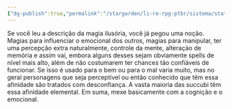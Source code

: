 ```yaml
---
{"dg-publish":true,"permalink":"/stargarden/li-re-rpg-ptbr/sistema/stats/afinidades-elementais/psiquica/","created":"2025-01-11T01:27:25.606-03:00","updated":"2025-01-12T02:33:03.265-03:00"}
---
```



Se você leu a descrição da magia ilusória, você já pegou uma noção. Magias para influenciar o emocional dos outros, magias para manipular, ter uma percepção extra naturalmente, controle da mente, alteração de memória e assim vai, embora alguns desses sejam obviamente spells de nível mais alto, além de não costumarem ter chances tão confiáveis de funcionar. Se isso é usado para o bem ou para o mal varia muito, mas no geral personagens que seja perceptível ou então conhecido que têm essa afinidade são tratados com desconfiança. A vasta maioria das succubi têm essa afinidade elemental. Em suma, mexe basicamente com a cognição e o emocional.